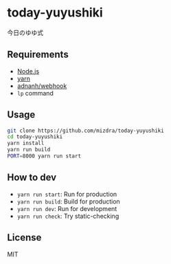 # today-yuyushiki

今日のゆゆ式

## Requirements

- [Node.js](https://nodejs.org)
- [yarn](https://yarnpkg.com)
- [adnanh/webhook](https://github.com/adnanh/webhook)
- `lp` command

## Usage

```bash
git clone https://github.com/mizdra/today-yuyushiki
cd today-yuyushiki
yarn install
yarn run build
PORT=8000 yarn run start
```

## How to dev

- `yarn run start`: Run for production
- `yarn run build`: Build for production
- `yarn run dev`: Run for development
- `yarn run check`: Try static-checking

## License

MIT
